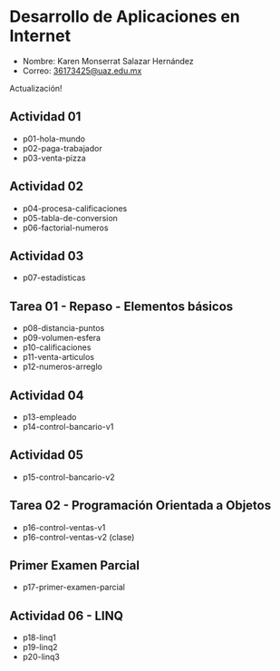 # Desarrollo de Aplicaciones en Internet

- Nombre: Karen Monserrat Salazar Hernández
- Correo: 36173425@uaz.edu.mx

Actualización!

## Actividad 01

- p01-hola-mundo
- p02-paga-trabajador
- p03-venta-pizza

## Actividad 02

- p04-procesa-calificaciones
- p05-tabla-de-conversion
- p06-factorial-numeros

## Actividad 03

- p07-estadisticas

## Tarea 01 - Repaso - Elementos básicos

- p08-distancia-puntos
- p09-volumen-esfera
- p10-calificaciones
- p11-venta-articulos
- p12-numeros-arreglo

## Actividad 04 

- p13-empleado
- p14-control-bancario-v1

## Actividad 05

- p15-control-bancario-v2

## Tarea 02 - Programación Orientada a Objetos

- p16-control-ventas-v1 
- p16-control-ventas-v2 (clase)

## Primer Examen Parcial

- p17-primer-examen-parcial

## Actividad 06 - LINQ 

- p18-linq1
- p19-linq2
- p20-linq3



